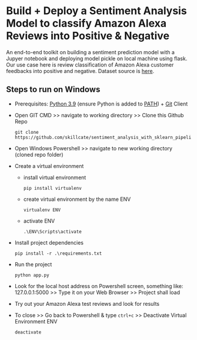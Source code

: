 # Build + Deploy a Sentiment Analysis Model to classify Amazon Alexa Reviews into Positive & Negative
An end-to-end toolkit on building a sentiment prediction model with a Jupyer notebook and deploying model pickle on local machine using flask. Our use case here is review classification of Amazon Alexa customer feedbacks into positive and negative. Dataset source is [here](https://www.kaggle.com/sid321axn/amazon-alexa-reviews).


## Steps to run on Windows

* Prerequisites: [Python 3.9](https://www.python.org/downloads/) (ensure Python is added to [PATH](https://medium.com/co-learning-lounge/how-to-download-install-python-on-windows-2021-44a707994013)) + [Git](https://www.markdownguide.org/basic-syntax/) Client
* Open GIT CMD >> navigate to working directory >> Clone this Github Repo

      git clone https://github.com/skillcate/sentiment_analysis_with_sklearn_pipeline.git  
* Open Windows Powershell >> navigate to new working directory (cloned repo folder)
* Create a virtual environment
  * install virtual environment
 
        pip install virtualenv
        
  * create virtual environment by the name ENV
        
        virtualenv ENV
        
  * activate ENV

        .\ENV\Scripts\activate
        
* Install project dependencies

      pip install -r .\requirements.txt
      
* Run the project

      python app.py
      
* Look for the local host address on Powershell screen, something like: 127.0.0.1:5000 >> Type it on your Web Browser >> Project shall load
* Try out your Amazon Alexa test reviews and look for results
* To close >> Go back to Powershell & type `ctrl+c` >> Deactivate Virtual Environment ENV

      deactivate

